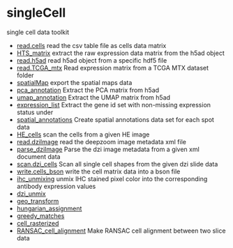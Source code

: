 ﻿# singleCell

single cell data toolkit

+ [read.cells](singleCell/read.cells.1) read the csv table file as cells data matrix
+ [HTS_matrix](singleCell/HTS_matrix.1) extract the raw expression data matrix from the h5ad object
+ [read.h5ad](singleCell/read.h5ad.1) read h5ad object from a specific hdf5 file
+ [read.TCGA_mtx](singleCell/read.TCGA_mtx.1) Read expression matrix from a TCGA MTX dataset folder
+ [spatialMap](singleCell/spatialMap.1) export the spatial maps data
+ [pca_annotation](singleCell/pca_annotation.1) Extract the PCA matrix from h5ad
+ [umap_annotation](singleCell/umap_annotation.1) Extract the UMAP matrix from h5ad
+ [expression_list](singleCell/expression_list.1) Extract the gene id set with non-missing expression status under 
+ [spatial_annotations](singleCell/spatial_annotations.1) Create spatial annotations data set for each spot data
+ [HE_cells](singleCell/HE_cells.1) scan the cells from a given HE image
+ [read.dziImage](singleCell/read.dziImage.1) read the deepzoom image metadata xml file
+ [parse_dziImage](singleCell/parse_dziImage.1) Parse the dzi image metadata from a given xml document data
+ [scan.dzi_cells](singleCell/scan.dzi_cells.1) Scan all single cell shapes from the given dzi slide data
+ [write.cells_bson](singleCell/write.cells_bson.1) write the cell matrix data into a bson file
+ [ihc_unmixing](singleCell/ihc_unmixing.1) unmix IHC stained pixel color into the corresponding antibody expression values
+ [dzi_unmix](singleCell/dzi_unmix.1) 
+ [geo_transform](singleCell/geo_transform.1) 
+ [hungarian_assignment](singleCell/hungarian_assignment.1) 
+ [greedy_matches](singleCell/greedy_matches.1) 
+ [cell_rasterized](singleCell/cell_rasterized.1) 
+ [RANSAC_cell_alignment](singleCell/RANSAC_cell_alignment.1) Make RANSAC cell alignment between two slice data
